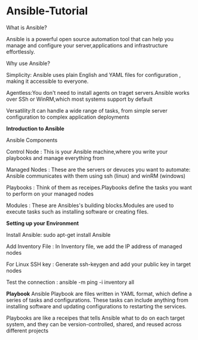# Ansible-Tutorial

What is Ansible?

Ansible is a powerful  open source automation tool that can help you manage and configure your server,applications and infrastructure effortlessly.

Why use Ansible?

Simplicity: Ansible uses plain English and YAML files for configuration , making it accessible to everyone.

Agentless:You don't need to install agents on traget servers.Ansible works over SSh or WinRM,which most systems support by default

Versatility:It can handle a wide range of tasks, from simple server configuration to complex application deployments

**Introduction to Ansible**

Ansible Components

Control Node : This is your Ansible machine,where you write your playbooks and manage everything from

Managed Nodes : These are the servers or devuces you want to automate: Ansible communicates with them using ssh (linux) and winRM (windows)

Playbooks : Think of them as receipes.Playbooks define the tasks you want to perform on your managed nodes

Modules : These are Ansibles's building blocks.Modules are used to execute tasks such as installing software or creating files.



**Setting up your Environment**

Install Ansible: sudo apt-get install Ansible

Add Inventory File : In Inventory file, we add the IP address of managed nodes

For Linux SSH key : Generate ssh-keygen and add your public key in target nodes

Test the connection : ansible -m ping -i inventory all

**Playbook**
Ansible Playbook are files written in YAML format, which define a series of tasks and configurations. These tasks can include anything from installing software and updating configurations to restarting the services.

Playbooks are like a receipes that tells Ansible what to do on each target system, and they can be version-controlled, shared, and reused across different projects


